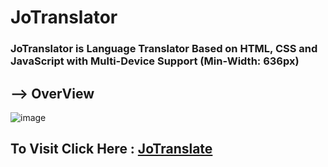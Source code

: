 # JoTranslator
### JoTranslator is Language Translator Based on HTML, CSS and JavaScript with Multi-Device Support (Min-Width: 636px)


## --> OverView

![image](https://user-images.githubusercontent.com/65014926/194761681-732b9928-498b-4b77-b1c2-fe7be591b5e0.png)



## To Visit Click Here : <a href = "https://shubham996633.github.io/JoTranslator/">JoTranslate</a>
